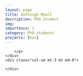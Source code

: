 ```yaml
---
layout: page
title: Ashleigh Myall
description: PhD student
img: 
importance: 1
category: PhD students
projects: [hai]
---
```



<div class="row">
    <div class="col-sm mt-3 mt-md-0">
        <p style="text-align: justify">
        
        </p>
    </div>
    <div class="col-sm mt-3 mt-md-0">
        
    </div>
</div>